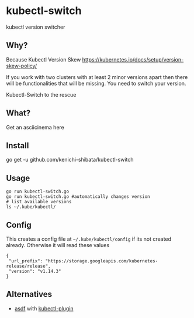 # kubectl-switch
kubectl version switcher

Why?
-------

Because Kubectl Version Skew https://kubernetes.io/docs/setup/version-skew-policy/

If you work with two clusters with at least 2 minor versions apart then there will be functionalities that will be missing. You need to switch your version.

Kubectl-Switch to the rescue

What?
-----
Get an asciicinema here 

Install 
--------
go get -u github.com/kenichi-shibata/kubectl-switch

Usage
-------
```
go run kubectl-switch.go
go run kubectl-switch.go #automatically changes version
# list available versions
ls ~/.kube/kubectl/
```
Config 
-------

This creates a config file at `~/.kube/kubectl/config` if its not created already. Otherwise it will read these values

```
{
 "url_prefix": "https://storage.googleapis.com/kubernetes-release/release",
 "version": "v1.14.3"
}
```

Alternatives
------------
* [asdf](https://asdf-vm.com/#/) with [kubectl-plugin](https://github.com/Banno/asdf-kubectl)